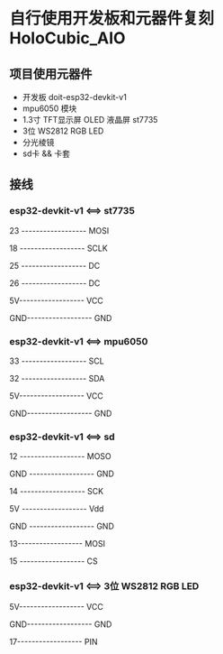 # 自行使用开发板和元器件复刻HoloCubic_AIO
## 项目使用元器件
 - 开发板 doit-esp32-devkit-v1
 - mpu6050 模块
 - 1.3寸 TFT显示屏 OLED 液晶屏 st7735
 - 3位 WS2812 RGB LED 
 - 分光棱镜
 - sd卡 && 卡套
 
 ## 接线
### esp32-devkit-v1   <==>   st7735

23 ------------------ MOSI
 
18 ------------------ SCLK

25 ------------------ DC

26 ------------------ DC

5V------------------ VCC

GND------------------ GND


### esp32-devkit-v1   <==>   mpu6050

33 ------------------ SCL
 
32 ------------------ SDA

5V------------------ VCC

GND------------------ GND

### esp32-devkit-v1   <==>   sd

12 ------------------ MOSO

GND ------------------ GND

14 ------------------ SCK

5V ------------------ Vdd

GND ------------------ GND

13------------------ MOSI

15 ------------------ CS


###  esp32-devkit-v1   <==>   3位 WS2812 RGB LED

5V------------------ VCC

GND------------------ GND

17------------------ PIN


